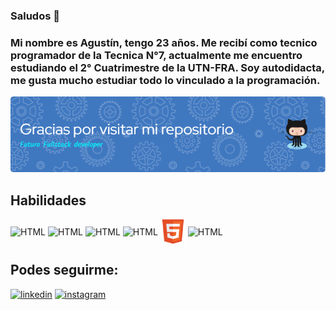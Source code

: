 ### Saludos 👋
### Mi nombre es Agustín, tengo 23 años. Me recibí como tecnico programador de la Tecnica N°7, actualmente me encuentro estudiando el 2° Cuatrimestre de la UTN-FRA. Soy autodidacta, me gusta mucho estudiar todo lo vinculado a la programación. 
![Header](./header.png)

## Habilidades
<div>
  
<img align="center" alt="HTML" height="40" width="40" src="https://i.imgur.com/Jg2ueWF.png">
<img align="center" alt="HTML" height="40" width="40" src="https://i.imgur.com/3jugWSj.png">
<img align="center" alt="HTML" height="40" width="40" src="https://i.imgur.com/5NjVYbj.png">
<img align="center" alt="HTML" height="40" width="40" src="https://i.imgur.com/CFUfHyN.png">
<img align="center" alt="HTML" height="40" width="40" src="https://raw.githubusercontent.com/devicons/devicon/master/icons/html5/html5-original.svg">
<img align="center" alt="HTML" height="40" width="40" src="https://i.imgur.com/IzSR5E7.png">
</div>


## Podes seguirme:

[<img src='https://cdn.jsdelivr.net/npm/simple-icons@3.0.1/icons/linkedin.svg' alt='linkedin' height='45'>](https://linkedin.com/in/luciano-agustin-aquino-02058a1a3)   [<img src='https://cdn.jsdelivr.net/npm/simple-icons@3.0.1/icons/instagram.svg' alt='instagram' height='45'>](https://www.instagram.com/agusxaquino) 

